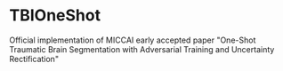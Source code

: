 # TBIOneShot
Official implementation of MICCAI early accepted paper "One-Shot Traumatic Brain Segmentation with Adversarial Training and Uncertainty Rectification"
